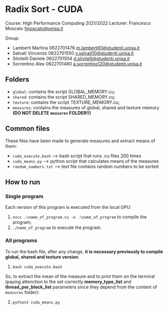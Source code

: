 # Radix Sort - CUDA

Course: High Performance Computing 2021/2022
Lecturer: Francesco Moscato fmoscato@unisa.it

Group:

- Lamberti Martina 0622701476 m.lamberti61@studenti.unisa.it
- Salvati Vincenzo 0622701550 v.salvati10@studenti.unisa.it
- Silvitelli Daniele 0622701504 d.silvitelli@studenti.unisa.it
- Sorrentino Alex 0622701480 a.sorrentino120@studenti.unisa.it

## Folders

-  `global`: contains the script GLOBAL_MEMORY.cu;
-  `shared`: contains the script SHARED_MEMORY.cu;
-  `texture`: contains the script TEXTURE_MEMORY.cu;
-  `measures`: contains the measures of global, shared and texture memory <b>(DO NOT DELETE `measures` FOLDER!!)</b>

## Common files

These files have been made to generate measures and extract means of them:

-  `cuda_execute.bash` --> bash script that runs .cu files 200 times
-  `cuda_means.py` --> python script that calculates means of the measures
-  `random_numbers.txt` --> text file contains random numbers to be sorted

## How to run

### Single program
Each version of this program is executed from the local GPU:
1.  `nvcc .\name_of_program.cu -o .\name_of_program` to compile the program;
2.  `./name_of_program` to execute the program.


### All programs
To run the bash file, after any change, <b>it is necessary previously to compile global, shared and texture version</b>.
1. `bash cuda_execute.bash`

So, to extract the mean of the measure and to print them on the terminal (paying attenction to the set correctly <b>memory_type_list</b> and <b>thread_per_block_list</b> parameters since they depend from the content of `measures` folder):

2. `python3 cuda_means.py`